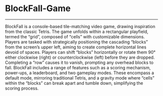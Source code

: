 # BlockFall-Game
---

BlockFall is a console-based tile-matching video game, drawing inspiration from the classic Tetris. The game unfolds within a rectangular playfield, termed the “grid”, composed of “cells” with customizable dimensions. Players are tasked with strategically positioning the cascading “blocks” from the screen’s upper left, aiming to create complete horizontal lines devoid of spaces. Players can shift “blocks” horizontally or rotate them 90° either clockwise (right) or counterclockwise (left) before they are dropped. Completing a “row” causes it to vanish, prompting any overhead blocks to fall. BlockFall includes a range of features such as a scoring mechanism, power-ups, a leaderboard, and two gameplay modes. These encompass a default mode, mirroring traditional Tetris, and a gravity mode where “cells” within the “blocks” can break apart and tumble down, simplifying the scoring process.
